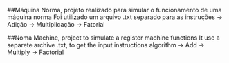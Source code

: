 ##Máquina Norma, projeto realizado para simular o funcionamento de uma máquina norma 
Foi utilizado um arquivo .txt separado para as instruções 
-> Adição
-> Multiplicação
-> Fatorial

##Noma Machine, project to simulate a register machine functions
It use a separete archive .txt, to get the input instructions algorithm
-> Add
-> Multiply
-> Factorial
